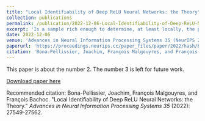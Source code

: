 ```yaml
---
title: "Local Identifiability of Deep ReLU Neural Networks: the Theory"
collection: publications
permalink: /publication/2022-12-06-Local-Identifiability-of-Deep-ReLU-Neural-Networks-the-Theory
excerpt: 'Is a sample rich enough to determine, at least locally, the parameters of a neural network? To answer this question, we introduce a new local parameterization of a given deep ReLU neural network by fixing the values of some of its weights. This allows us to define local lifting operators whose inverses are charts of a smooth manifold of a high dimensional space. The function implemented by the deep ReLU neural network composes the local lifting with a linear operator which depends on the sample. We derive from this convenient representation a geometrical necessary and sufficient condition of local identifiability. Looking at tangent spaces, the geometrical condition provides: 1/ a sharp and testable necessary condition of identifiability and 2/ a sharp and testable sufficient condition of local identifiability. The validity of the conditions can be tested numerically using backpropagation and matrix rank computations.'
date: 2022-12-06
venue: 'Advances in Neural Information Processing Systems 35 (NeurIPS 2022)'
paperurl: 'https://proceedings.neurips.cc/paper_files/paper/2022/hash/b0ae046e198a5e43141519868a959c74-Abstract-Conference.html'
citation: 'Bona-Pellissier, Joachim, François Malgouyres, and François Bachoc. "Local Identifiability of Deep ReLU Neural Networks: the Theory." <i>Advances in Neural Information Processing Systems 35</i> (2022): 27549-27562.'
---
```

This paper is about the number 2. The number 3 is left for future work.

[Download paper here](https://arxiv.org/pdf/2206.07424.pdf)

Recommended citation: Bona-Pellissier, Joachim, François Malgouyres, and François Bachoc. "Local Identifiability of Deep ReLU Neural Networks: the Theory." <i>Advances in Neural Information Processing Systems 35</i> (2022): 27549-27562.